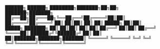  ██████╗  ██████╗ ████████╗███████╗██╗██╗     ███████╗███████╗
 ██╔══██╗██╔═══██╗╚══██╔══╝██╔════╝██║██║     ██╔════╝██╔════╝
 ██║  ██║██║   ██║   ██║   █████╗  ██║██║     █████╗  ███████╗
 ██║  ██║██║   ██║   ██║   ██╔══╝  ██║██║     ██╔══╝  ╚════██║
 ██████╔╝╚██████╔╝   ██║   ██║     ██║███████╗███████╗███████║
 ╚═════╝  ╚═════╝    ╚═╝   ╚═╝     ╚═╝╚══════╝╚══════╝╚══════╝
